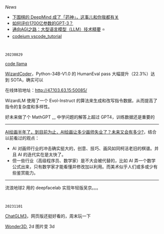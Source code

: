 

_News_

- [下围棋的 DeepMind 成了「药神」，这事儿和你我都有关](https://mp.weixin.qq.com/s?__biz=MTMwNDMwODQ0MQ==&mid=2652889897&idx=1&sn=25a3ccc6097228c9063e7efc0b601b94)
- [如何评价1700亿参数的GPT-3？](https://www.zhihu.com/question/398114261)
- [通向AGI之路：大型语言模型（LLM）技术精要](https://zhuanlan.zhihu.com/p/597586623) ⭐
- [codeium vscode_tutorial](https://codeium.com/vscode_tutorial)



</br>

`20230829`

[code llama](https://github.com/facebookresearch/codellama)

[WizardCoder](https://github.com/nlpxucan/WizardLM/tree/main/WizardCoder)，Python-34B-V1.0 的 HumanEval pass 大幅提升（22.3%）达到 SOTA，确实可以

在线体验地址：http://47.103.63.15:50085/

WizardLM 使用了一个 Evol-Instruct 的算法来生成和改写指令数据，从而提高了指令的复杂度和多样性。

好未来做了个 MathGPT ,,, 中学问题的解答上超过 GPT4，训练数据还是重要的


---------------

[AI绘画半年了，到目前为止，AI绘画让多少画师失业了？未来又会有多少?](https://www.zhihu.com/question/583294094/answer/2897534889)，结合以前看过的观点：

- AI 对画师行业的冲击确实挺大的，创意、技巧、画风如同柯洁老旧的棋谱。并且 AI 的迭代实在是太快了。
- 但一些行业（高级程序员、数学家）是不大会被代替的，比如 AI 弄一个数学公式出来，只有数学家才能看懂并修改加以利用。而美术似乎人们或多或少有些鉴赏能力。

--------------

流浪地球2 用的 deepfacelab 实现年轻版吴京。。。

</br>

`20231101`


[ChatGLM3](https://github.com/THUDM/ChatGLM3)，网页版还挺好看的，周末玩一下

[Wonder3D](https://github.com/xxlong0/Wonder3D), 2d 图片变 3d

